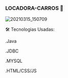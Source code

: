 ### LOCADORA-CARROS 🚗


![20210315_150709](https://user-images.githubusercontent.com/60756219/111201172-45ab1180-85a1-11eb-96d6-3abe6dbe3706.gif)

🛠 Tecnologias Usadas:

.Java

.JDBC

.MYSQL

.HTML/CSS/JS

